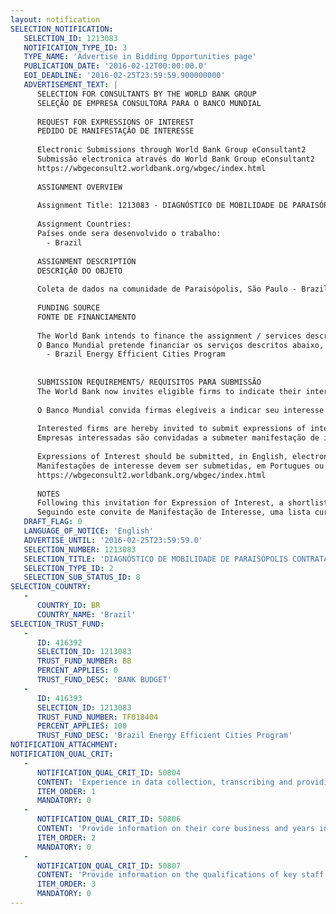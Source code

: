 ```yaml
---
layout: notification
SELECTION_NOTIFICATION: 
   SELECTION_ID: 1213083
   NOTIFICATION_TYPE_ID: 3
   TYPE_NAME: 'Advertise in Bidding Opportunities page'
   PUBLICATION_DATE: '2016-02-12T00:00:00.0'
   EOI_DEADLINE: '2016-02-25T23:59:59.900000000'
   ADVERTISEMENT_TEXT: |
      SELECTION FOR CONSULTANTS BY THE WORLD BANK GROUP
      SELEÇÃO DE EMPRESA CONSULTORA PARA O BANCO MUNDIAL
      
      REQUEST FOR EXPRESSIONS OF INTEREST
      PEDIDO DE MANIFESTAÇÃO DE INTERESSE
      
      Electronic Submissions through World Bank Group eConsultant2
      Submissão electronica através do World Bank Group eConsultant2
      https://wbgeconsult2.worldbank.org/wbgec/index.html
      
      ASSIGNMENT OVERVIEW
      
      Assignment Title: 1213083 - DIAGNÓSTICO DE MOBILIDADE DE PARAISÓPOLIS CONTRATAÇÃO DE FIRMA PARA APLICAÇÃO DE COLETA DE DADOS EM CAMPO
      
      Assignment Countries:
      Países onde sera desenvolvido o trabalho:
        - Brazil
      
      ASSIGNMENT DESCRIPTION
      DESCRIÇÃO DO OBJETO
      
      Coleta de dados na comunidade de Paraisópolis, São Paulo - Brazil. A presente contratação prevê a coleta de diários de viagem através de smartphones e aplicação de pesquisa em domicílio para uma amostra de pelo menos 380 indivíduos na comunidade. Para facilitar o acesso à area, a pesquisa será aplicada com o apoio das agentes municipais de saúde.
      
      FUNDING SOURCE
      FONTE DE FINANCIAMENTO
      
      The World Bank intends to finance the assignment / services described below under the following trust fund(s):
      O Banco Mundial pretende financiar os serviços descritos abaixo, sob o seguinte fundo:
        - Brazil Energy Efficient Cities Program
      
      
      SUBMISSION REQUIREMENTS/ REQUISITOS PARA SUBMISSÃO
      The World Bank now invites eligible firms to indicate their interest in providing the services.  Interested firms must provide information indicating that they are qualified to perform the services (brochures, description of similar assignments, experience in similar conditions, availability of appropriate skills among staff, etc. for firms; CV and cover letter for individuals).  Please note that the total size of all attachments should be less than 5MB.  Consultants may associate to enhance their qualifications.
      
      O Banco Mundial convida firmas elegíveis a indicar seu interesse em prover os serviços. Firmas interessadas devem fornecer informações indicando que são qualificadas a executar os serviços (brochuras, descrição de trabalhos similares, experiência em condições similares, disponibilidade de staff qualificado). Favor notar que o tamanho máximo dos anexos é de 5M. Consultores podem se associar para melhorar suas qualificações. 
      
      Interested firms are hereby invited to submit expressions of interest.
      Empresas interessadas são convidadas a submeter manifestação de interesse por meio desta. 
      
      Expressions of Interest should be submitted, in English, electronically through World Bank Group eTendering:
      Manifestações de interesse devem ser submetidas, em Portugues ou Ingles, eletronicamente atrávés do:
      https://wbgeconsult2.worldbank.org/wbgec/index.html
      
      NOTES
      Following this invitation for Expression of Interest, a shortlist of qualified firms will be formally invited to submit proposals.  Shortlisting and selection will be subject to the availability of funding.
      Seguindo este convite de Manifestação de Interesse, uma lista curta de firmas qualificadas será formalmente convidada a submeter propostas. A formação da lista curta e seleção estarão sujeitos à disponibilidade de recursos.
   DRAFT_FLAG: 0
   LANGUAGE_OF_NOTICE: 'English'
   ADVERTISE_UNTIL: '2016-02-25T23:59:59.0'
   SELECTION_NUMBER: 1213083
   SELECTION_TITLE: 'DIAGNÓSTICO DE MOBILIDADE DE PARAISÓPOLIS CONTRATAÇÃO DE FIRMA PARA APLICAÇÃO DE COLETA DE DADOS EM CAMPO'
   SELECTION_TYPE_ID: 2
   SELECTION_SUB_STATUS_ID: 8
SELECTION_COUNTRY: 
   - 
      COUNTRY_ID: BR
      COUNTRY_NAME: 'Brazil'
SELECTION_TRUST_FUND: 
   - 
      ID: 416392
      SELECTION_ID: 1213083
      TRUST_FUND_NUMBER: BB
      PERCENT_APPLIES: 0
      TRUST_FUND_DESC: 'BANK BUDGET'
   - 
      ID: 416393
      SELECTION_ID: 1213083
      TRUST_FUND_NUMBER: TF018404
      PERCENT_APPLIES: 100
      TRUST_FUND_DESC: 'Brazil Energy Efficient Cities Program'
NOTIFICATION_ATTACHMENT: 
NOTIFICATION_QUAL_CRIT: 
   - 
      NOTIFICATION_QUAL_CRIT_ID: 50804
      CONTENT: 'Experience in data collection, transcribing and providing databases for communities with similar characteristics'
      ITEM_ORDER: 1
      MANDATORY: 0
   - 
      NOTIFICATION_QUAL_CRIT_ID: 50806
      CONTENT: 'Provide information on their core business and years in business'
      ITEM_ORDER: 2
      MANDATORY: 0
   - 
      NOTIFICATION_QUAL_CRIT_ID: 50807
      CONTENT: 'Provide information on the qualifications of key staff'
      ITEM_ORDER: 3
      MANDATORY: 0
---
```

